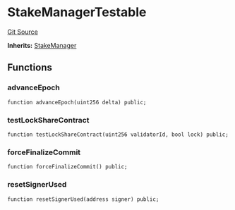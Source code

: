 # StakeManagerTestable
[Git Source](https://github.com/maticnetwork/contracts/blob/155f729fd8db0676297384375468d4d45b8aa44e/contracts/test/StakeManagerTestable.sol)

**Inherits:**
[StakeManager](/contracts/staking/stakeManager/StakeManager.sol/contract.StakeManager.md)


## Functions
### advanceEpoch


```solidity
function advanceEpoch(uint256 delta) public;
```

### testLockShareContract


```solidity
function testLockShareContract(uint256 validatorId, bool lock) public;
```

### forceFinalizeCommit


```solidity
function forceFinalizeCommit() public;
```

### resetSignerUsed


```solidity
function resetSignerUsed(address signer) public;
```

